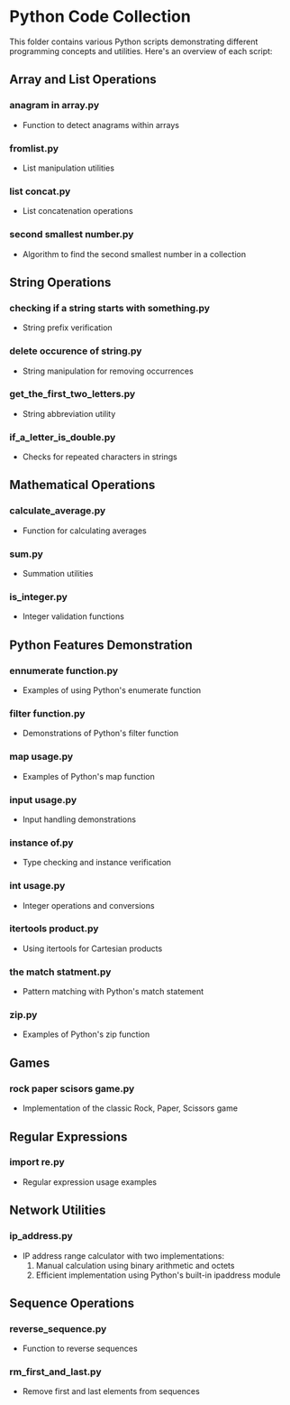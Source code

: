 # Python Code Collection

This folder contains various Python scripts demonstrating different programming concepts and utilities. Here's an overview of each script:

## Array and List Operations

### anagram in array.py
- Function to detect anagrams within arrays

### fromlist.py
- List manipulation utilities

### list concat.py
- List concatenation operations

### second smallest number.py
- Algorithm to find the second smallest number in a collection

## String Operations

### checking if a string starts with something.py
- String prefix verification

### delete occurence of string.py
- String manipulation for removing occurrences

### get_the_first_two_letters.py
- String abbreviation utility

### if_a_letter_is_double.py
- Checks for repeated characters in strings

## Mathematical Operations

### calculate_average.py
- Function for calculating averages

### sum.py
- Summation utilities

### is_integer.py
- Integer validation functions

## Python Features Demonstration

### ennumerate function.py
- Examples of using Python's enumerate function

### filter function.py
- Demonstrations of Python's filter function

### map usage.py
- Examples of Python's map function

### input usage.py
- Input handling demonstrations

### instance of.py
- Type checking and instance verification

### int usage.py
- Integer operations and conversions

### itertools product.py
- Using itertools for Cartesian products

### the match statment.py
- Pattern matching with Python's match statement

### zip.py
- Examples of Python's zip function

## Games

### rock paper scisors game.py
- Implementation of the classic Rock, Paper, Scissors game

## Regular Expressions

### import re.py
- Regular expression usage examples

## Network Utilities

### ip_address.py
- IP address range calculator with two implementations:
  1. Manual calculation using binary arithmetic and octets
  2. Efficient implementation using Python's built-in ipaddress module

## Sequence Operations

### reverse_sequence.py
- Function to reverse sequences

### rm_first_and_last.py
- Remove first and last elements from sequences